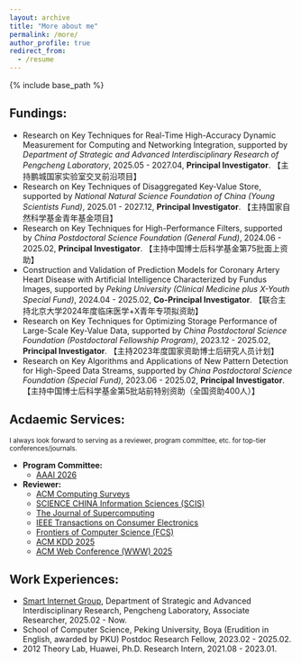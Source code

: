 ```yaml
---
layout: archive
title: "More about me"
permalink: /more/
author_profile: true
redirect_from:
  - /resume
---
```


{% include base_path %}

## Fundings:
  - Research on Key Techniques for Real-Time High-Accuracy Dynamic Measurement for Computing and Networking Integration, supported by *Department of Strategic and Advanced Interdisciplinary Research of Pengcheng Laboratory*, 2025.05 - 2027.04, **Principal Investigator**. 【主持鹏城国家实验室交叉前沿项目】
  - Research on Key Techniques of Disaggregated Key-Value Store, supported by *National Natural Science Foundation of China (Young Scientists Fund)*, 2025.01 - 2027.12, **Principal Investigator**. 【主持国家自然科学基金青年基金项目】
  - Research on Key Techniques for High-Performance Filters, supported by *China Postdoctoral Science Foundation (General Fund)*, 2024.06 - 2025.02, **Principal Investigator**. 【主持中国博士后科学基金第75批面上资助】
  - Construction and Validation of Prediction Models for Coronary Artery Heart Disease with Artificial Intelligence Characterized by Fundus Images, supported by *Peking University (Clinical Medicine plus X-Youth Special Fund)*, 2024.04 - 2025.02, **Co-Principal Investigator**. 【联合主持北京大学2024年度临床医学+X青年专项拟资助】
  - Research on Key Techniques for Optimizing Storage Performance of Large-Scale Key-Value Data, supported by *China Postdoctoral Science Foundation (Postdoctoral Fellowship Program)*, 2023.12 - 2025.02, **Principal Investigator**. 【主持2023年度国家资助博士后研究人员计划】
  - Research on Key Algorithms and Applications of New Pattern Detection for High-Speed Data Streams, supported by *China Postdoctoral Science Foundation (Special Fund)*, 2023.06 - 2025.02, **Principal Investigator**. 【主持中国博士后科学基金第5批站前特别资助（全国资助400人）】

## Acdaemic Services:
<small>I always look forward to serving as a reviewer, program committee, etc. for top-tier conferences/journals.</small>
  - **Program Committee:**
      - [AAAI 2026](https://aaai.org/conference/aaai/aaai-26/)
  - **Reviewer:** 
      - [ACM Computing Surveys](https://dl.acm.org/journal/csur)
      - [SCIENCE CHINA Information Sciences (SCIS)](https://link.springer.com/journal/11432)
      - [The Journal of Supercomputing](https://link.springer.com/journal/11227)
      - [IEEE Transactions on Consumer Electronics](https://ieeexplore.ieee.org/xpl/RecentIssue.jsp?punumber=30)
      - [Frontiers of Computer Science (FCS)](https://journal.hep.com.cn/fcs/EN/2095-2228/home.shtml)
      - [ACM KDD 2025](https://kdd2025.kdd.org/)
      - [ACM Web Conference (WWW) 2025](https://www2025.thewebconf.org/)

## Work Experiences:
  - [Smart Internet Group](https://smartinternet.group/), Department of Strategic and Advanced Interdisciplinary Research, Pengcheng Laboratory, Associate Researcher, 2025.02 - Now.
  - School of Computer Science, Peking University, Boya (Erudition in English, awarded by PKU) Postdoc Research Fellow, 2023.02 - 2025.02.
  - 2012 Theory Lab, Huawei, Ph.D. Research Intern, 2021.08 - 2023.01.
